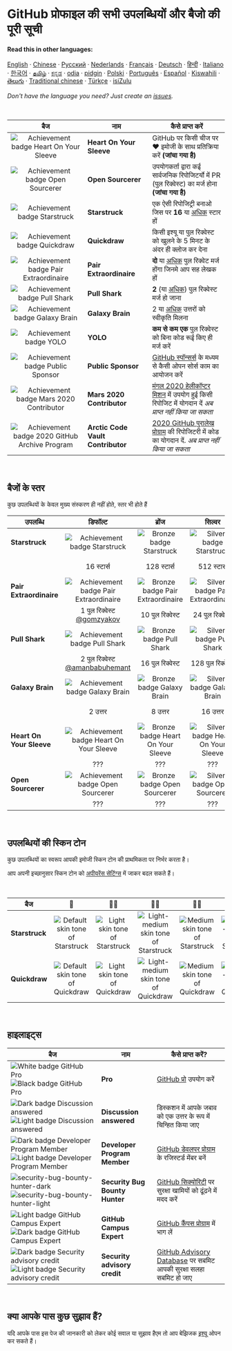 # GitHub प्रोफाइल की सभी उपलब्धियों और बैजो की पूरी सूची

#### Read this in other languages:

[English](../../README.md)
&middot; [Chinese](../../lang/chinese/README.md)
&middot; [Русский](../../lang/russian/README.md)
&middot; [Nederlands](../../lang/dutch/README.md)
&middot; [Français](../../lang/french/README.md)
&middot; [Deutsch](../../lang/german/README.md)
&middot; [हिन्दी](../../lang/hindi/README.md)
&middot; [Italiano](../../lang/italian/README.md)
&middot; [한국어](lang/korean/README.md) 
&middot; [தமிழ்](lang/tamil/README.md) 
&middot; [ಕನ್ನಡ](../../lang/kannada/README.md)
&middot; [odia](../../lang/odia/README.md)
&middot; [pidgin](../../lang/pidgin/README.md)
&middot; [Polski](../../lang/polish/README.md)
&middot; [Português](../../lang/portuguese/README.md)
&middot; [Español](../../lang/spanish/README.md)
&middot; [Kiswahili](../../lang/swahili/README.md)
&middot; [తెలుగు](../../lang/telugu/README.md)
&middot; [Traditional chinese](../../lang/traditional-chinese/README.md)
&middot; [Türkçe](../../lang/turkish/README.md)
&middot; [isiZulu](../../lang/zulu/README.md)

_Don't have the language you need? Just create an [issues](https://github.com/gomzyakov/achievements/issues)._

<br>

| बैज | नाम | कैसे प्राप्त करें                                                                                                                                                       |
| :---: | --- |------------------------------------------------------------------------------------------------------------------------------------------------------------------|
| ![Achievement badge Heart On Your Sleeve](https://github.githubassets.com/images/modules/profile/achievements/heart-on-your-sleeve-default.png) | **Heart On Your Sleeve** | GitHub पर किसी चीज पर ❤️ इमोजी के साथ प्रतिक्रिया करें **(जांचा गया है)**|
| ![Achievement badge Open Sourcerer](https://github.githubassets.com/images/modules/profile/achievements/open-sourcerer-default.png) | **Open Sourcerer** | उपयोगकर्ता द्वारा कई सार्वजनिक रिपोजिटर्यो में PR (पुल रिक्वेस्ट) का मर्ज होना **(जांचा गया है)**  |
| ![Achievement badge Starstruck](https://github.githubassets.com/images/modules/profile/achievements/starstruck-default.png) | **Starstruck** | एक ऐसी रिपोजिट्री बनाओ जिस पर **16** या [अधिक](#बैजों-के-स्तर) स्टार हों |
| ![Achievement badge Quickdraw](https://github.githubassets.com/images/modules/profile/achievements/quickdraw-default.png) | **Quickdraw** | किसी इश्यू या पुल रिक्वेस्ट को खुलने के 5 मिनट के अंदर ही क्लोज कर देना |
| ![Achievement badge Pair Extraordinaire](https://github.githubassets.com/images/modules/profile/achievements/pair-extraordinaire-default.png) | **Pair Extraordinaire** | **दो** या [अधिक](#बैजों-के-स्तर) पुल रिक्वेट मर्ज होंगा जिनमे आप सह लेखक हों                                                                                             |
| ![Achievement badge Pull Shark](https://github.githubassets.com/images/modules/profile/achievements/pull-shark-default.png) | **Pull Shark** | **2** (या [अधिक](#बैजों-के-स्तर)) पुल रिक्वेस्ट मर्ज हो जाना
| ![Achievement badge Galaxy Brain](https://github.githubassets.com/images/modules/profile/achievements/galaxy-brain-default.png) | **Galaxy Brain** | 2 या [अधिक](#बैजों-के-स्तर) उत्तरों को स्वीकृति मिलना                                                                                                                     |
| ![Achievement badge YOLO](https://github.githubassets.com/images/modules/profile/achievements/yolo-default.png) | **YOLO** | **कम से कम एक** पुल रिक्वेस्ट को बिना कोड रूई किए ही मर्ज करें                                                                                                       |
| ![Achievement badge Public Sponsor](https://github.githubassets.com/images/modules/profile/achievements/public-sponsor-default.png) | **Public Sponsor** | [GitHub स्पॉन्सर्स](https://github.com/sponsors) के मध्यम से कैसी ओपन सोर्स काम का आयोजन करें                                                                                  |
| ![Achievement badge Mars 2020 Contributor](https://github.githubassets.com/images/modules/profile/achievements/mars-2020-contributor-default.png) | **Mars 2020 Contributor** | [मंगल 2020 हेलीकॉप्टर मिशन](https://github.com/readme/featured/nasa-ingenuity-helicopter) में उपयोग हुई किसी रिपोजिट में योगदान दें *अब प्राप्त नहीं किया जा सकता* |
| ![Achievement badge 2020 GitHub Archive Program](https://github.githubassets.com/images/modules/profile/achievements/arctic-code-vault-contributor-default.png) | **Arctic Code Vault Contributor** | [2020 GitHub पुरालेख प्रोग्राम](https://archiveprogram.github.com/) की रिपोजिटरी में कोड का योगदान दें. *अब प्राप्त नहीं किया जा सकता*                                 |

<br>

## बैजों के स्तर

कुछ उपलब्धियों के केवल मुख्य संस्करण ही नहीं होते, स्तर भी होते हैं


| उपलब्धि | डिफॉल्ट | ब्रोंज | सिल्वर | गोल्ड |
| --- | :---: | :---: | :---: | :---: |
| **Starstruck** | ![Achievement badge Starstruck](https://github.githubassets.com/images/modules/profile/achievements/starstruck-default.png) | ![Bronze badge Starstruck](https://github.githubassets.com/images/modules/profile/achievements/starstruck-bronze.png) | ![Silver badge Starstruck](https://github.githubassets.com/images/modules/profile/achievements/starstruck-silver.png) | ![Gold badge Starstruck](https://github.githubassets.com/images/modules/profile/achievements/starstruck-gold.png) |
| | 16 स्टार्स | 128 स्टार्स | 512 स्टार्स  | 4096 स्टार्स <br>[@torvalds](https://github.com/torvalds?achievement=starstruck&tab=achievements) |
| **Pair Extraordinaire** | ![Achievement badge Pair Extraordinaire][pe-default] | ![Bronze badge Pair Extraordinaire][pe-bronze] | ![Silver badge Pair Extraordinaire][pe-silver] | ![Gold badge Pair Extraordinaire][pe-gold] |
| | 1 पुल रिक्वेस्ट <br>[@gomzyakov](https://github.com/gomzyakov?achievement=pair-extraordinaire&tab=achievements) | 10 पुल रिक्वेस्ट | 24 पुल रिक्वेस्ट | 48 पुल रिक्वेस्ट <br>[@Rongronggg9](https://github.com/Rongronggg9?achievement=pair-extraordinaire&tab=achievements) |
| **Pull Shark** | ![Achievement badge Pull Shark][ps-default] | ![Bronze badge Pull Shark][ps-bronze] | ![Silver badge Pull Shark][ps-silver] | ![Gold badge Pull Shark][ps-gold] |
| | 2 पुल रिक्वेस्ट <br>[@amanbabuhemant](https://github.com/amanbabuhemant?achievement=pull-shark&tab=achievements) | 16 पुल रिक्वेस्ट | 128 पुल रिक्वेस्ट | 1024 पुल रिक्वेस्ट <br>[@ljharb](https://github.com/ljharb?achievement=pull-shark&tab=achievements) |
| **Galaxy Brain** | ![Achievement badge Galaxy Brain][gb-default] | ![Bronze badge Galaxy Brain][gb-bronze] | ![Silver badge Galaxy Brain][gb-silver] | ![Gold badge Galaxy Brain][gb-gold] |
| | 2 उत्तर | 8 उत्तर | 16 उत्तर | 32 उत्तर <br>[@ljharb](https://github.com/ljharb?achievement=galaxy-brain&tab=achievements) |
| **Heart On Your Sleeve** | ![Achievement badge Heart On Your Sleeve](https://github.githubassets.com/images/modules/profile/achievements/heart-on-your-sleeve-default.png) | ![Bronze badge Heart On Your Sleeve](https://github.githubassets.com/images/modules/profile/achievements/heart-on-your-sleeve-bronze.png) | ![Silver badge Heart On Your Sleeve](https://github.githubassets.com/images/modules/profile/achievements/heart-on-your-sleeve-silver.png) | ![Gold badge Heart On Your Sleeve](https://github.githubassets.com/images/modules/profile/achievements/heart-on-your-sleeve-gold.png) |
| | ??? | ??? | ??? | ??? |
| **Open Sourcerer** | ![Achievement badge Open Sourcerer](https://github.githubassets.com/images/modules/profile/achievements/open-sourcerer-default.png) | ![Bronze badge Open Sourcerer](https://github.githubassets.com/images/modules/profile/achievements/open-sourcerer-bronze.png) | ![Silver badge Open Sourcerer](https://github.githubassets.com/images/modules/profile/achievements/open-sourcerer-silver.png) | ![Gold badge Open Sourcerer](https://github.githubassets.com/images/modules/profile/achievements/open-sourcerer-gold.png) |
| | ??? | ??? | ??? | ??? |


[ss-bronze]: https://github.githubassets.com/images/modules/profile/achievements/starstruck-bronze.png
[ss-silver]: https://github.githubassets.com/images/modules/profile/achievements/starstruck-silver.png
[ss-gold]: https://github.githubassets.com/images/modules/profile/achievements/starstruck-gold.png

[pe-default]: https://github.githubassets.com/images/modules/profile/achievements/pair-extraordinaire-default.png
[pe-bronze]: https://github.githubassets.com/images/modules/profile/achievements/pair-extraordinaire-bronze.png
[pe-silver]: https://github.githubassets.com/images/modules/profile/achievements/pair-extraordinaire-silver.png
[pe-gold]: https://github.githubassets.com/images/modules/profile/achievements/pair-extraordinaire-gold.png

[ps-default]: https://github.githubassets.com/images/modules/profile/achievements/pull-shark-default.png
[ps-bronze]: https://github.githubassets.com/images/modules/profile/achievements/pull-shark-bronze.png
[ps-silver]: https://github.githubassets.com/images/modules/profile/achievements/pull-shark-silver.png
[ps-gold]: https://github.githubassets.com/images/modules/profile/achievements/pull-shark-gold.png

[gb-default]: https://github.githubassets.com/images/modules/profile/achievements/galaxy-brain-default.png
[gb-bronze]: https://github.githubassets.com/images/modules/profile/achievements/galaxy-brain-bronze.png
[gb-silver]: https://github.githubassets.com/images/modules/profile/achievements/galaxy-brain-silver.png
[gb-gold]: https://github.githubassets.com/images/modules/profile/achievements/galaxy-brain-gold.png

<br>

## उपलब्धियों की स्किन टोन

कुछ उपलब्धियों का स्वरूप आपकी इमोजी स्किन टोन की प्राथमिकता पर निर्भर करता है।

आप अपनी इच्छानुसार स्किन टोन को [अपीयरेंस सेटिंग्स](https://github.com/settings/appearance) में जाकर बदल सकते हैं।

<br>

| **बैज** | 👋 | 👋🏻 | 👋🏼 | 👋🏽 | 👋🏾 | 👋🏿 |
| --- | :---: | :---: | :---: | :---: | :---: | :---: |
| **Starstruck** | ![Default skin tone of Starstruck](https://github.githubassets.com/images/modules/profile/achievements/starstruck-default.png) | ![Light skin tone of Starstruck](https://github.githubassets.com/images/modules/profile/achievements/starstruck-default--light.png) | ![Light-medium skin tone of Starstruck](https://github.githubassets.com/images/modules/profile/achievements/starstruck-default--light-medium.png) | ![Medium skin tone of Starstruck](https://github.githubassets.com/images/modules/profile/achievements/starstruck-default--medium.png) | ![Medium-dark skin tone of Starstruck](https://github.githubassets.com/images/modules/profile/achievements/starstruck-default--medium-dark.png) | ![Dark skin tone of Starstruck](https://github.githubassets.com/images/modules/profile/achievements/starstruck-default--dark.png) |
| **Quickdraw** | ![Default skin tone of Quickdraw][q-default] | ![Light skin tone of Quickdraw][q-light] | ![Light-medium skin tone of Quickdraw][q-light-medium] | ![Medium skin tone of Quickdraw][q-medium] | ![Medium-dark skin tone of Quickdraw][q-medium-dark] | ![Dark skin tone of Quickdraw][q-dark] |

[s-light]: https://github.githubassets.com/images/modules/profile/achievements/starstruck-default--light.png
[s-light-medium]: https://github.githubassets.com/images/modules/profile/achievements/starstruck-default--light-medium.png
[s-medium]: https://github.githubassets.com/images/modules/profile/achievements/starstruck-default--medium.png
[s-medium-dark]: https://github.githubassets.com/images/modules/profile/achievements/starstruck-default--medium-dark.png
[s-dark]: https://github.githubassets.com/images/modules/profile/achievements/starstruck-default--dark.png

[q-default]: https://github.githubassets.com/images/modules/profile/achievements/quickdraw-default.png
[q-light]: https://github.githubassets.com/images/modules/profile/achievements/quickdraw-default--light.png
[q-light-medium]: https://github.githubassets.com/images/modules/profile/achievements/quickdraw-default--light-medium.png
[q-medium]: https://github.githubassets.com/images/modules/profile/achievements/quickdraw-default--medium.png
[q-medium-dark]: https://github.githubassets.com/images/modules/profile/achievements/quickdraw-default--medium-dark.png
[q-dark]: https://github.githubassets.com/images/modules/profile/achievements/quickdraw-default--dark.png

<br>

## हाइलाइट्स

| बैज | नाम | कैसे प्राप्त करें? |
| --- | --- | --- |
| ![White badge GitHub Pro](https://user-images.githubusercontent.com/65187002/173065531-57dbf8b1-7eb7-4d46-81bf-f2d18c7c9112.svg#gh-dark-mode-only)![Black badge GitHub Pro](https://user-images.githubusercontent.com/65187002/173065669-d1fdb5a7-8895-43cc-8dea-72a511a37e86.svg#gh-light-mode-only) | **Pro** | [GitHub प्रो](https://docs.github.com/en/get-started/learning-about-github/githubs-products#github-pro) उपयोग करें |
| ![Dark badge Discussion answered](https://user-images.githubusercontent.com/65187002/173078083-15a75f15-b040-4a92-8d70-561a206d9fd9.svg#gh-dark-mode-only)![Light badge Discussion answered](https://user-images.githubusercontent.com/65187002/173078106-28bea542-4620-46ee-837d-defda3e44ca6.svg#gh-light-mode-only) | **Discussion answered** | डिस्कशन में आपके जबाव को एक उत्तर के रूप में चिन्हित किया जाए |
| ![Dark badge Developer Program Member](https://user-images.githubusercontent.com/65187002/173079579-3c393d22-7a13-4e7d-87b8-341fb613d52b.svg#gh-dark-mode-only)![Light badge Developer Program Member](https://user-images.githubusercontent.com/65187002/173079614-33f43a97-1cc2-4228-85e3-ef43836e17c2.svg#gh-light-mode-only) | **Developer Program Member** | [GitHub डेवलपर प्रोग्राम](https://docs.github.com/en/developers/overview/github-developer-program) के रजिस्टर्ड मेंबर बनें |
| ![security-bug-bounty-hunter-dark](https://user-images.githubusercontent.com/65187002/173081624-93e3cf1f-50b7-45a4-82b7-1954f66368b9.svg#gh-dark-mode-only)![security-bug-bounty-hunter-light](https://user-images.githubusercontent.com/65187002/173081657-e500d72c-9247-44c2-a3d3-2deff30e1ae7.svg#gh-light-mode-only) | **Security Bug Bounty Hunter** | [GitHub सिक्योरिटी](https://bounty.github.com/) पर सुरक्षा खामियों को ढूंढने में मदद करें|
| ![Light badge GitHub Campus Expert][gce-dark]![Dark badge GitHub Campus Expert][gce-light] | **GitHub Campus Expert** | [GitHub कैंपस प्रोग्राम](https://education.github.com/experts) में भाग लें|
| ![Dark badge Security advisory credit][SAC-dark]![Light badge Security advisory credit][SAC-light] | **Security advisory credit** | [GitHub Advisory Database](https://github.com/advisories) पर सबमिट आपकी सुरक्षा सलहा सबमिट हो जाए |

[gce-dark]: https://user-images.githubusercontent.com/65187002/173082819-b3625c23-bfd6-4492-b828-56ed91c45f52.svg#gh-dark-mode-only
[gce-light]: https://user-images.githubusercontent.com/65187002/173082836-08be81fe-13b7-4acf-9096-e5241d76f237.svg#gh-light-mode-only
[SAC-dark]: https://user-images.githubusercontent.com/65187002/173084051-79a0a626-1c1a-4d60-afdf-50ad001d7b21.svg#gh-dark-mode-only
[SAC-light]: https://user-images.githubusercontent.com/65187002/173084071-5f321da2-b2a9-490b-a524-1b21fa384d7e.svg#gh-light-mode-only

<br>

## क्या आपके पास कुछ सुझाव हैं?

यदि आपके पास इस पेज की जानकारी को लेकर कोई सवाल या सुझाव हैएम तो आप बेझिजक [इश्यू](https://github.com/github-profile-achievements/template/issues) ओपन कर सकते हैं।
